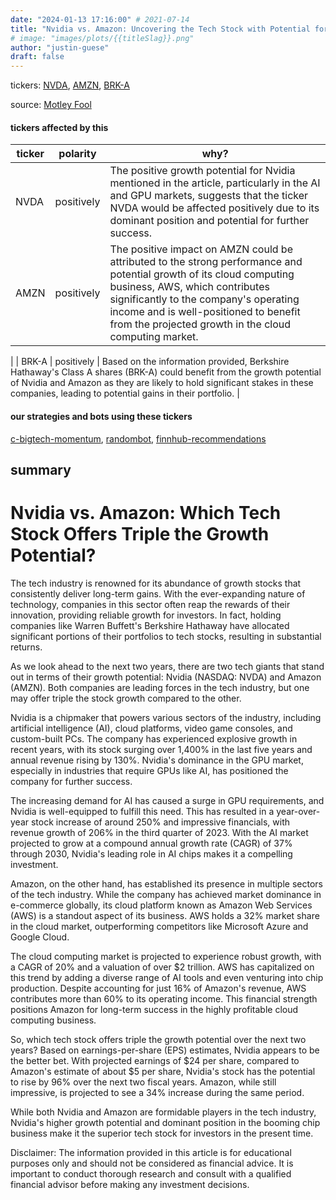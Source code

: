 ```yaml
---
date: "2024-01-13 17:16:00" # 2021-07-14
title: "Nvidia vs. Amazon: Uncovering the Tech Stock with Potential for Triple Growth"
# image: "images/plots/{{titleSlag}}.png"
author: "justin-guese"
draft: false
---
```

tickers: <a href='https://finance.yahoo.com/quote/NVDA' target='_blank'>NVDA</a>, <a href='https://finance.yahoo.com/quote/AMZN' target='_blank'>AMZN</a>, <a href='https://finance.yahoo.com/quote/BRK-A' target='_blank'>BRK-A</a> 

source: <a href='https://finance.yahoo.com/news/better-tech-stock-nvidia-vs-171600906.html' target='_blank'>Motley Fool</a>

#### tickers affected by this

| ticker | polarity | why? |
|------------|------------|------------|
| NVDA | positively | The positive growth potential for Nvidia mentioned in the article, particularly in the AI and GPU markets, suggests that the ticker NVDA would be affected positively due to its dominant position and potential for further success. |
| AMZN | positively | The positive impact on AMZN could be attributed to the strong performance and potential growth of its cloud computing business, AWS, which contributes significantly to the company's operating income and is well-positioned to benefit from the projected growth in the cloud computing market.
 |
| BRK-A | positively | Based on the information provided, Berkshire Hathaway's Class A shares (BRK-A) could benefit from the growth potential of Nvidia and Amazon as they are likely to hold significant stakes in these companies, leading to potential gains in their portfolio. |



#### our strategies and bots using these tickers

[c-bigtech-momentum](/strategies/c-bigtech-momentum), [randombot](/strategies/randombot), [finnhub-recommendations](/strategies/finnhub-recommendations)

## summary

# Nvidia vs. Amazon: Which Tech Stock Offers Triple the Growth Potential?

The tech industry is renowned for its abundance of growth stocks that consistently deliver long-term gains. With the ever-expanding nature of technology, companies in this sector often reap the rewards of their innovation, providing reliable growth for investors. In fact, holding companies like Warren Buffett's Berkshire Hathaway have allocated significant portions of their portfolios to tech stocks, resulting in substantial returns.

As we look ahead to the next two years, there are two tech giants that stand out in terms of their growth potential: Nvidia (NASDAQ: NVDA) and Amazon (AMZN). Both companies are leading forces in the tech industry, but one may offer triple the stock growth compared to the other.

Nvidia is a chipmaker that powers various sectors of the industry, including artificial intelligence (AI), cloud platforms, video game consoles, and custom-built PCs. The company has experienced explosive growth in recent years, with its stock surging over 1,400% in the last five years and annual revenue rising by 130%. Nvidia's dominance in the GPU market, especially in industries that require GPUs like AI, has positioned the company for further success.

The increasing demand for AI has caused a surge in GPU requirements, and Nvidia is well-equipped to fulfill this need. This has resulted in a year-over-year stock increase of around 250% and impressive financials, with revenue growth of 206% in the third quarter of 2023. With the AI market projected to grow at a compound annual growth rate (CAGR) of 37% through 2030, Nvidia's leading role in AI chips makes it a compelling investment.

Amazon, on the other hand, has established its presence in multiple sectors of the tech industry. While the company has achieved market dominance in e-commerce globally, its cloud platform known as Amazon Web Services (AWS) is a standout aspect of its business. AWS holds a 32% market share in the cloud market, outperforming competitors like Microsoft Azure and Google Cloud.

The cloud computing market is projected to experience robust growth, with a CAGR of 20% and a valuation of over $2 trillion. AWS has capitalized on this trend by adding a diverse range of AI tools and even venturing into chip production. Despite accounting for just 16% of Amazon's revenue, AWS contributes more than 60% to its operating income. This financial strength positions Amazon for long-term success in the highly profitable cloud computing business.

So, which tech stock offers triple the growth potential over the next two years? Based on earnings-per-share (EPS) estimates, Nvidia appears to be the better bet. With projected earnings of $24 per share, compared to Amazon's estimate of about $5 per share, Nvidia's stock has the potential to rise by 96% over the next two fiscal years. Amazon, while still impressive, is projected to see a 34% increase during the same period.

While both Nvidia and Amazon are formidable players in the tech industry, Nvidia's higher growth potential and dominant position in the booming chip business make it the superior tech stock for investors in the present time.

Disclaimer: The information provided in this article is for educational purposes only and should not be considered as financial advice. It is important to conduct thorough research and consult with a qualified financial advisor before making any investment decisions.
